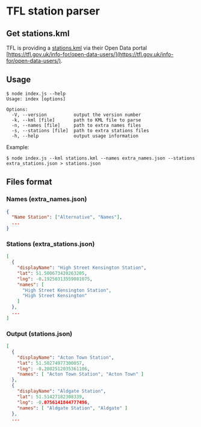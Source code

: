 # TFL station parser

## Get stations.kml

TFL is providing a [stations.kml](http://data.tfl.gov.uk/tfl/syndication/feeds/stations.kml) via their Open Data portal [https://tfl.gov.uk/info-for/open-data-users/](https://tfl.gov.uk/info-for/open-data-users/).

## Usage

```shell
$ node index.js --help
Usage: index [options]

Options:
  -V, --version          output the version number
  -k, --kml [file]       path to KML file to parse
  -n, --names [file]     path to extra names files
  -s, --stations [file]  path to extra stations files
  -h, --help             output usage information
```

Example:

```shell
$ node index.js --kml stations.kml --names extra_names.json --stations extra_stations.json > stations.json
```

## Files format

### Names (extra_names.json)

```json
{
  "Name Station": ["Alternative", "Names"],
  ...
}
```

### Stations (extra_stations.json)

```json
[
  {
    "displayName": "High Street Kensington Station",
    "lat": 51.500673420263205,
    "lng": -0.19250313559081075,
    "names": [
      "High Street Kensington Station",
      "High Street Kensington"
    ]
  },
  ...
]
```

### Output (stations.json)

```json
[
  {
    "displayName": "Acton Town Station",
    "lat": 51.50274977300057,
    "lng": -0.2802512035361106,
    "names": [ "Acton Town Station", "Acton Town" ]
  },
  {
    "displayName": "Aldgate Station",
    "lat": 51.51427182308339,
    "lng": -0.0756141844777496,
    "names": [ "Aldgate Station", "Aldgate" ]
  },
  ...
```
